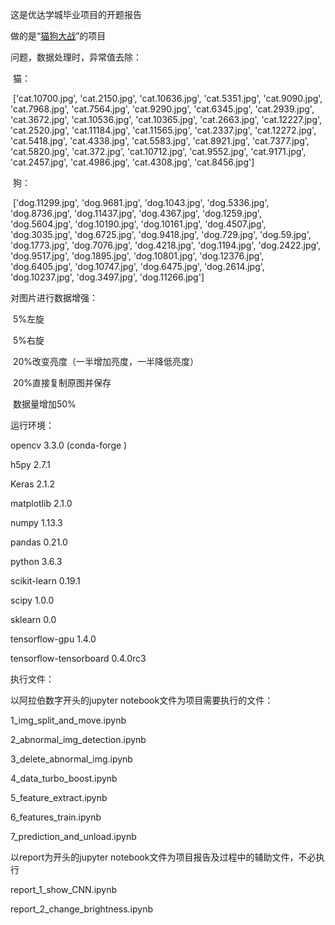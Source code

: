 这是优达学城毕业项目的开题报告

做的是“[猫狗大战](https://www.kaggle.com/c/dogs-vs-cats-redux-kernels-edition)”的项目

问题，数据处理时，异常值去除：

​	猫：

​	['cat.10700.jpg', 'cat.2150.jpg', 'cat.10636.jpg', 'cat.5351.jpg', 'cat.9090.jpg', 
	'cat.7968.jpg', 'cat.7564.jpg', 'cat.9290.jpg', 'cat.6345.jpg', 'cat.2939.jpg', 
	'cat.3672.jpg',   'cat.10536.jpg', 'cat.10365.jpg', 
	'cat.2663.jpg',  'cat.12227.jpg', 
	'cat.2520.jpg', 'cat.11184.jpg', 'cat.11565.jpg', 
	'cat.2337.jpg', 'cat.12272.jpg', 
	'cat.5418.jpg', 'cat.4338.jpg',  'cat.5583.jpg', 
	'cat.8921.jpg', 'cat.7377.jpg', 'cat.5820.jpg', 'cat.372.jpg', 
	'cat.10712.jpg', 'cat.9552.jpg', 'cat.9171.jpg', 'cat.2457.jpg', 'cat.4986.jpg', 
	'cat.4308.jpg', 'cat.8456.jpg']

​	狗：

​	['dog.11299.jpg', 'dog.9681.jpg',  'dog.1043.jpg', 'dog.5336.jpg', 
	'dog.8736.jpg', 'dog.11437.jpg', 'dog.4367.jpg', 'dog.1259.jpg', 
	'dog.5604.jpg',  'dog.10190.jpg', 'dog.10161.jpg', 'dog.4507.jpg', 
	'dog.3035.jpg', 'dog.6725.jpg', 'dog.9418.jpg', 'dog.729.jpg', 'dog.59.jpg', 
	'dog.1773.jpg', 'dog.7076.jpg', 'dog.4218.jpg', 'dog.1194.jpg', 
	'dog.2422.jpg', 'dog.9517.jpg', 'dog.1895.jpg', 'dog.10801.jpg', 'dog.12376.jpg', 
	'dog.6405.jpg', 'dog.10747.jpg', 'dog.6475.jpg',  'dog.2614.jpg', 
	'dog.10237.jpg',  'dog.3497.jpg', 'dog.11266.jpg']



对图片进行数据增强：

​	5%左旋

​	5%右旋

​	20%改变亮度（一半增加亮度，一半降低亮度）

​	20%直接复制原图并保存

​	数据量增加50%



运行环境：

opencv					3.3.0  (conda-forge )

h5py					2.7.1 

Keras					2.1.2 

matplotlib				2.1.0  

numpy					1.13.3 

pandas					0.21.0 

python					3.6.3 

scikit-learn				0.19.1                    

scipy					1.0.0

sklearn					0.0 

tensorflow-gpu			1.4.0              

tensorflow-tensorboard	0.4.0rc3



执行文件：

以阿拉伯数字开头的jupyter notebook文件为项目需要执行的文件：

1_img_split_and_move.ipynb

2_abnormal_img_detection.ipynb

3_delete_abnormal_img.ipynb

4_data_turbo_boost.ipynb

5_feature_extract.ipynb

6_features_train.ipynb

7_prediction_and_unload.ipynb



以report为开头的jupyter notebook文件为项目报告及过程中的辅助文件，不必执行

report_1_show_CNN.ipynb

report_2_change_brightness.ipynb